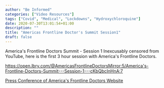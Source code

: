 ```yaml
---
author: "Be Informed"
categories: ["Video Resources"]
tags: ["Covid", "Medical", "Lockdowns", "Hydroxychloroquine"]
date: 2020-07-30T13:01:54+01:00
description: ""
title: "Americas Frontline Doctor's Summit Session1"
draft: false
---
```


America's Frontline Doctors Summit - Session 1
Inexcusably censored from YouTube, here is the first 3 hour session with America's Frontline Doctors.

https://open.lbry.com/@AmericasFrontlineDoctorsMirror:5/America's-Frontline-Doctors-Summit---Session-1---cKbQbcInHnA:7

[Press Conference of America's Frontline Doctors Website](https://americasfrontlinedoctorsummit.com/)